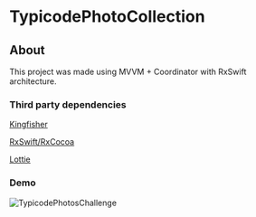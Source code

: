 # TypicodePhotoCollection 

##  About
This project was made using MVVM + Coordinator with RxSwift architecture.


### Third party dependencies
[Kingfisher](https://cocoapods.org/pods/Kingfisher)

[RxSwift/RxCocoa](https://cocoapods.org/pods/RxSwift)

[Lottie](https://cocoapods.org/pods/lottie-ios)

### Demo

![TypicodePhotosChallenge](https://user-images.githubusercontent.com/35386069/95872360-54607480-0d34-11eb-9055-cca0b94974b6.gif)
